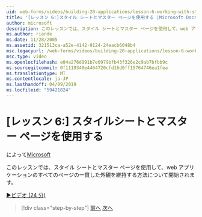 ```yaml
---
uid: web-forms/videos/building-20-applications/lesson-6-working-with-stylesheets-and-master-pages
title: '[レッスン 6:]スタイル シートとマスター ページを使用する |Microsoft Docs'
author: microsoft
description: このレッスンでは、スタイル シートとマスター ページを使用して、web アプリケーションのすべてのページの一貫した外観を維持する方法について開始されます。
ms.author: riande
ms.date: 11/28/2005
ms.assetid: 321513ca-a52e-4142-9124-24eacb6048b4
msc.legacyurl: /web-forms/videos/building-20-applications/lesson-6-working-with-stylesheets-and-master-pages
msc.type: video
ms.openlocfilehash: e04a276d991b7e0979bfb43f326e2c9ab7bfbb9c
ms.sourcegitcommit: 0f1119340e4464720cfd16d0ff15764746ea1fea
ms.translationtype: MT
ms.contentlocale: ja-JP
ms.lasthandoff: 04/09/2019
ms.locfileid: "59421824"
---
```

# <a name="lesson-6-working-with-stylesheets-and-master-pages"></a>[レッスン 6:] スタイルシートとマスター ページを使用する

によって[Microsoft](https://github.com/microsoft)

このレッスンでは、スタイル シートとマスター ページを使用して、web アプリケーションのすべてのページの一貫した外観を維持する方法について開始されます。

[&#9654;ビデオ (24 分)](https://channel9.msdn.com/Blogs/ASP-NET-Site-Videos/lesson-6-working-with-stylesheets-and-master-pages)

> [!div class="step-by-step"]
> [前へ](lesson-5-debugging-and-tracing-your-website.md)
> [次へ](lesson-7-databinding-to-user-interface-controls.md)
